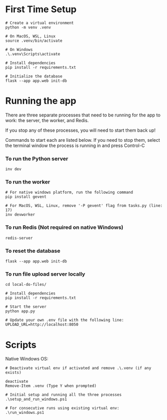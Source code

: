 # First Time Setup

```
# Create a virtual environment
python -m venv .venv

# On MacOS, WSL, Linux
source .venv/bin/activate

# On Windows
.\.venv\Scripts\activate

# Install dependencies
pip install -r requirements.txt

# Initialize the database
flask --app app.web init-db
```

# Running the app

There are three separate processes that need to be running for the app to work: the server, the worker, and Redis.

If you stop any of these processes, you will need to start them back up!

Commands to start each are listed below. If you need to stop them, select the terminal window the process is running in and press Control-C

### To run the Python server

```
inv dev
```

### To run the worker

```
# For native windows platform, run the following command
pip install gevent

# For MacOS, WSL, Linux, remove '-P gevent' flag from tasks.py (line: 17)
inv devworker
```

### To run Redis (Not required on native Windows)

```
redis-server
```

### To reset the database

```
flask --app app.web init-db
```

### To run file upload server locally

```
cd local-do-files/

# Install dependencies
pip install -r requirements.txt

# Start the server
python app.py

# Update your own .env file with the following line:
UPLOAD_URL=http://localhost:8050
```

# Scripts

Native Windows OS:


```
# Deactivate virtual env if activated and remove .\.venv (if any exists)

deactivate
Remove-Item .venv (Type Y when prompted)

# Initial setup and running all the three processes  
.\setup_and_run_windows.ps1

# For consecutive runs using existing virtual env:
.\run_windows.ps1
```